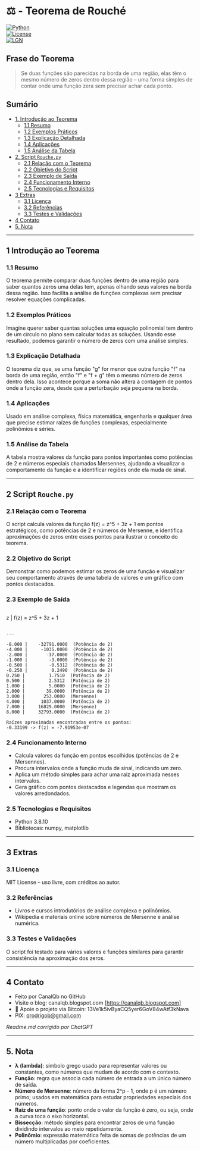 # ⚖️ - Teorema de Rouché  
[![Python](https://img.shields.io/badge/Python-3.7%2B-blue.svg)](https://www.python.org/)  
[![License](https://img.shields.io/badge/license-MIT-green)](LICENSE)  
[![LGN](https://img.shields.io/badge/Teorema-Lei%20dos%20Grandes%20Números-ff69b4.svg)](https://en.wikipedia.org/wiki/Law_of_large_numbers)  

## Frase do Teorema

> Se duas funções são parecidas na borda de uma região, elas têm o mesmo número de zeros dentro dessa região – uma forma simples de contar onde uma função zera sem precisar achar cada ponto.

## Sumário

* [1. Introdução ao Teorema](#1-introdução-ao-teorema)  
  * [1.1 Resumo](#11-resumo)  
  * [1.2 Exemplos Práticos](#12-exemplos-práticos)  
  * [1.3 Explicação Detalhada](#13-explicação-detalhada)  
  * [1.4 Aplicações](#14-aplicações)  
  * [1.5 Análise da Tabela](#15-análise-da-tabela)  
* [2. Script `Rouche.py`](#2-script-rouchepy)  
  * [2.1 Relação com o Teorema](#21-relação-com-o-teorema)  
  * [2.2 Objetivo do Script](#22-objetivo-do-script)  
  * [2.3 Exemplo de Saída](#23-exemplo-de-saída)  
  * [2.4 Funcionamento Interno](#24-funcionamento-interno)  
  * [2.5 Tecnologias e Requisitos](#25-tecnologias-e-requisitos)  
* [3 Extras](#3-extras)  
  * [3.1 Licença](#31-licença)  
  * [3.2 Referências](#32-referencias)  
  * [3.3 Testes e Validações](#33-testes-e-validações)  
* [4 Contato](#4-contato)  
* [5. Nota](#5-nota)  

---

## 1 Introdução ao Teorema

### 1.1 Resumo  
O teorema permite comparar duas funções dentro de uma região para saber quantos zeros uma delas tem, apenas olhando seus valores na borda dessa região. Isso facilita a análise de funções complexas sem precisar resolver equações complicadas.

### 1.2 Exemplos Práticos  
Imagine querer saber quantas soluções uma equação polinomial tem dentro de um círculo no plano sem calcular todas as soluções. Usando esse resultado, podemos garantir o número de zeros com uma análise simples.

### 1.3 Explicação Detalhada  
O teorema diz que, se uma função "g" for menor que outra função "f" na borda de uma região, então "f" e "f + g" têm o mesmo número de zeros dentro dela. Isso acontece porque a soma não altera a contagem de pontos onde a função zera, desde que a perturbação seja pequena na borda.

### 1.4 Aplicações  
Usado em análise complexa, física matemática, engenharia e qualquer área que precise estimar raízes de funções complexas, especialmente polinômios e séries.

### 1.5 Análise da Tabela  
A tabela mostra valores da função para pontos importantes como potências de 2 e números especiais chamados Mersennes, ajudando a visualizar o comportamento da função e a identificar regiões onde ela muda de sinal.

---

## 2 Script `Rouche.py`

### 2.1 Relação com o Teorema  
O script calcula valores da função f(z) = z^5 + 3z + 1 em pontos estratégicos, como potências de 2 e números de Mersenne, e identifica aproximações de zeros entre esses pontos para ilustrar o conceito do teorema.

### 2.2 Objetivo do Script  
Demonstrar como podemos estimar os zeros de uma função e visualizar seu comportamento através de uma tabela de valores e um gráfico com pontos destacados.

### 2.3 Exemplo de Saída  
```

```
z     |  f(z) = z^5 + 3z + 1
```

---

-8.000 |    -32791.0000  (Potência de 2)
-4.000 |     -1035.0000  (Potência de 2)
-2.000 |       -37.0000  (Potência de 2)
-1.000 |        -3.0000  (Potência de 2)
-0.500 |        -0.5312  (Potência de 2)
-0.250 |         0.2490  (Potência de 2)
0.250 |         1.7510  (Potência de 2)
0.500 |         2.5312  (Potência de 2)
1.000 |         5.0000  (Potência de 2)
2.000 |        39.0000  (Potência de 2)
3.000 |       253.0000  (Mersenne)
4.000 |      1037.0000  (Potência de 2)
7.000 |     16829.0000  (Mersenne)
8.000 |     32793.0000  (Potência de 2)

Raízes aproximadas encontradas entre os pontos:
-0.33199 -> f(z) = -7.91953e-07

```

### 2.4 Funcionamento Interno  
- Calcula valores da função em pontos escolhidos (potências de 2 e Mersennes).  
- Procura intervalos onde a função muda de sinal, indicando um zero.  
- Aplica um método simples para achar uma raiz aproximada nesses intervalos.  
- Gera gráfico com pontos destacados e legendas que mostram os valores arredondados.  

### 2.5 Tecnologias e Requisitos  
- Python 3.8.10  
- Bibliotecas: numpy, matplotlib  

---

## 3 Extras

### 3.1 Licença  
MIT License – uso livre, com créditos ao autor.

### 3.2 Referências  
- Livros e cursos introdutórios de análise complexa e polinômios.  
- Wikipedia e materiais online sobre números de Mersenne e análise numérica.

### 3.3 Testes e Validações  
O script foi testado para vários valores e funções similares para garantir consistência na aproximação dos zeros.

---

## 4 Contato

* Feito por CanalQb no GitHub  
* Visite o blog: canalqb.blogspot.com [https://canalqb.blogspot.com]  
* 💸 Apoie o projeto via Bitcoin: 13Ve1k5ivByaCQ5yer6GoV84wAtf3kNava  
* PIX: [qrodrigob@gmail.com](mailto:qrodrigob@gmail.com)  

*Readme.md corrigido por ChatGPT*

---

## 5. Nota

- **λ (lambda)**: símbolo grego usado para representar valores ou constantes, como números que mudam de acordo com o contexto.  
- **Função**: regra que associa cada número de entrada a um único número de saída.  
- **Número de Mersenne**: número da forma 2^p - 1, onde p é um número primo; usados em matemática para estudar propriedades especiais dos números.  
- **Raiz de uma função**: ponto onde o valor da função é zero, ou seja, onde a curva toca o eixo horizontal.  
- **Bissecção**: método simples para encontrar zeros de uma função dividindo intervalos ao meio repetidamente.  
- **Polinômio**: expressão matemática feita de somas de potências de um número multiplicadas por coeficientes.
